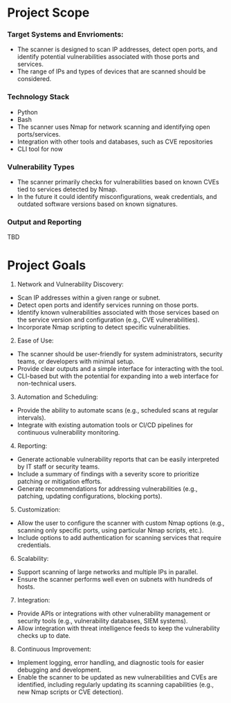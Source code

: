 # Project Scope

### Target Systems and Envrioments: 

* The scanner is designed to scan IP addresses, detect open ports, and identify potential vulnerabilities associated with those ports and services. 
* The range of IPs and types of devices that are scanned should be considered. 

### Technology Stack

* Python 
* Bash
* The scanner uses Nmap for network scanning and identifying open ports/services. 
* Integration with other tools and databases, such as CVE repositories 
* CLI tool for now

### Vulnerability Types

* The scanner primarily checks for vulnerabilities based on known CVEs tied to services detected by Nmap. 
* In the future it could identify misconfigurations, weak credentials, and outdated software versions based on known signatures. 

### Output and Reporting 

TBD

# Project Goals

1. Network and Vulnerability Discovery:

* Scan IP addresses within a given range or subnet.
* Detect open ports and identify services running on those ports.
* Identify known vulnerabilities associated with those services based on the service version and configuration (e.g., CVE vulnerabilities).
* Incorporate Nmap scripting to detect specific vulnerabilities.

2. Ease of Use:

* The scanner should be user-friendly for system administrators, security teams, or developers with minimal setup.
* Provide clear outputs and a simple interface for interacting with the tool.
* CLI-based but with the potential for expanding into a web interface for non-technical users.

3. Automation and Scheduling:

* Provide the ability to automate scans (e.g., scheduled scans at regular intervals).
* Integrate with existing automation tools or CI/CD pipelines for continuous vulnerability monitoring.

4. Reporting:

* Generate actionable vulnerability reports that can be easily interpreted by IT staff or security teams.
* Include a summary of findings with a severity score to prioritize patching or mitigation efforts.
* Generate recommendations for addressing vulnerabilities (e.g., patching, updating configurations, blocking ports).

5. Customization:

* Allow the user to configure the scanner with custom Nmap options (e.g., scanning only specific ports, using particular Nmap scripts, etc.).
* Include options to add authentication for scanning services that require credentials.

6. Scalability:

* Support scanning of large networks and multiple IPs in parallel.
* Ensure the scanner performs well even on subnets with hundreds of hosts.

7. Integration:

* Provide APIs or integrations with other vulnerability management or security tools (e.g., vulnerability databases, SIEM systems).
* Allow integration with threat intelligence feeds to keep the vulnerability checks up to date.

8. Continuous Improvement:

* Implement logging, error handling, and diagnostic tools for easier debugging and development.
* Enable the scanner to be updated as new vulnerabilities and CVEs are identified, including regularly updating its scanning capabilities (e.g., new Nmap scripts or CVE detection).
